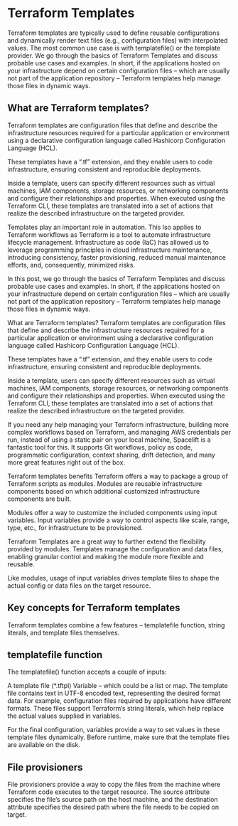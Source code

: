 # Terraform Templates
Terraform templates are typically used to define reusable configurations and dynamically render text files (e.g., configuration files) with interpolated values. The most common use case is with templatefile() or the template provider.
We go through the basics of Terraform Templates and discuss probable use cases and examples. In short, if the applications hosted on your infrastructure depend on certain configuration files – which are usually not part of the application repository – Terraform templates help manage those files in dynamic ways.

## What are Terraform templates?
Terraform templates are configuration files that define and describe the infrastructure resources required for a particular application or environment using a declarative configuration language called Hashicorp Configuration Language (HCL). 

These templates have a “.tf” extension, and they enable users to code infrastructure, ensuring consistent and reproducible deployments. 

Inside a template, users can specify different resources such as virtual machines, IAM components, storage resources, or networking components and configure their relationships and properties. When executed using the Terraform CLI, these templates are translated into a set of actions that realize the described infrastructure on the targeted provider.

Templates play an important role in automation. This lso applies to Terraform workflows as Terraform is a tool to automate infrastructure lifecycle management. Infrastructure as code (IaC) has allowed us to leverage programming principles in cloud infrastructure maintenance, introducing consistency, faster provisioning, reduced manual maintenance efforts, and, consequently, minimized risks.

In this post, we go through the basics of Terraform Templates and discuss probable use cases and examples. In short, if the applications hosted on your infrastructure depend on certain configuration files – which are usually not part of the application repository – Terraform templates help manage those files in dynamic ways.

What are Terraform templates?
Terraform templates are configuration files that define and describe the infrastructure resources required for a particular application or environment using a declarative configuration language called Hashicorp Configuration Language (HCL). 

These templates have a “.tf” extension, and they enable users to code infrastructure, ensuring consistent and reproducible deployments. 

Inside a template, users can specify different resources such as virtual machines, IAM components, storage resources, or networking components and configure their relationships and properties. When executed using the Terraform CLI, these templates are translated into a set of actions that realize the described infrastructure on the targeted provider.

If you need any help managing your Terraform infrastructure, building more complex workflows based on Terraform, and managing AWS credentials per run, instead of using a static pair on your local machine, Spacelift is a fantastic tool for this. It supports Git workflows, policy as code, programmatic configuration, context sharing, drift detection, and many more great features right out of the box.

Terraform templates benefits
Terraform offers a way to package a group of Terraform scripts as modules. Modules are reusable infrastructure components based on which additional customized infrastructure components are built. 

Modules offer a way to customize the included components using input variables. Input variables provide a way to control aspects like scale, range, type, etc., for infrastructure to be provisioned.

Terraform Templates are a great way to further extend the flexibility provided by modules. Templates manage the configuration and data files, enabling granular control and making the module more flexible and reusable.

Like modules, usage of input variables drives template files to shape the actual config or data files on the target resource.

## Key concepts for Terraform templates
Terraform templates combine a few features – templatefile function, string literals, and template files themselves.

## templatefile function
The templatefile() function accepts a couple of inputs: 

A template file (*.tftpl)
Variable – which could be a list or map.
The template file contains text in UTF-8 encoded text, representing the desired format data. For example, configuration files required by applications have different formats. These files support Terraform’s string literals, which help replace the actual values supplied in variables.

For the final configuration, variables provide a way to set values in these template files dynamically. Before runtime, make sure that the template files are available on the disk.

## File provisioners
File provisioners provide a way to copy the files from the machine where Terraform code executes to the target resource. The source attribute specifies the file’s source path on the host machine, and the destination attribute specifies the desired path where the file needs to be copied on target.